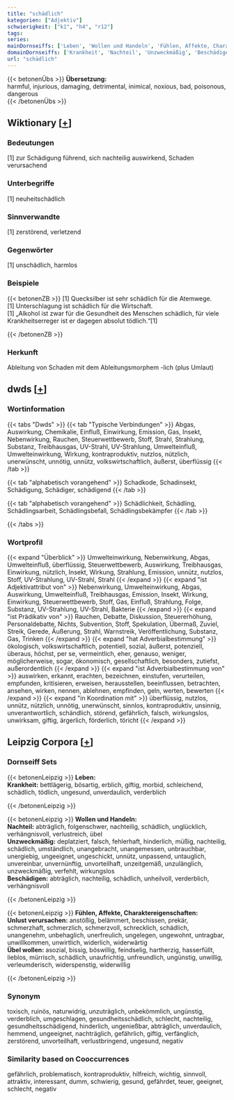 ```yaml
---
title: "schädlich"
kategorien: ["Adjektiv"]
schwierigkeit: ["k1", "h4", "r12"]
tags:
series:
mainDornseiffs: ['Leben', 'Wollen und Handeln', 'Fühlen, Affekte, Charaktereigenschaften']
domainDornseiffs: ['Krankheit', 'Nachteil', 'Unzweckmäßig', 'Beschädigen', 'Unlust verursachen', 'Übel wollen']
url: "schädlich"
---
```


{{< betonenÜbs >}}
**Übersetzung:**  
harmful, injurious, damaging, detrimental, inimical, noxious, bad, poisonous, dangerous  
{{< /betonenÜbs >}}

## Wiktionary [[+](https://de.wiktionary.org/wiki/schädlich)]

### Bedeutungen
[1] zur Schädigung führend, sich nachteilig auswirkend, Schaden verursachend  

### Unterbegriffe
[1] neuheitschädlich  

### Sinnverwandte
[1] zerstörend, verletzend  

### Gegenwörter
[1] unschädlich, harmlos  

### Beispiele
{{< betonenZB >}}
[1] Quecksilber ist sehr schädlich für die Atemwege.  
[1] Unterschlagung ist schädlich für die Wirtschaft.  
[1] „Alkohol ist zwar für die Gesundheit des Menschen schädlich, für viele Krankheitserreger ist er dagegen absolut tödlich.“[1]  

{{< /betonenZB >}}
### Herkunft
Ableitung von Schaden mit dem Ableitungsmorphem -lich (plus Umlaut)  



## dwds [[+](https://www.dwds.de/wb/schädlich)]

### Wortinformation
{{< tabs "Dwds" >}}
{{< tab "Typische Verbindungen" >}}
Abgas, Auswirkung, Chemikalie, Einfluß, Einwirkung, Emission, Gas, Insekt, Nebenwirkung, Rauchen, Steuerwettbewerb, Stoff, Strahl, Strahlung, Substanz, Treibhausgas, UV-Strahl, UV-Strahlung, Umwelteinfluß, Umwelteinwirkung, Wirkung, kontraproduktiv, nutzlos, nützlich, unerwünscht, unnötig, unnütz, volkswirtschaftlich, äußerst, überflüssig
{{< /tab >}}

{{< tab "alphabetisch vorangehend" >}}
Schadkode, Schadinsekt, Schädigung, Schädiger, schädigend
{{< /tab >}}

{{< tab "alphabetisch vorangehend" >}}
Schädlichkeit, Schädling, Schädlingsarbeit, Schädlingsbefall, Schädlingsbekämpfer
{{< /tab >}}

{{< /tabs >}}

### Wortprofil
{{< expand "Überblick" >}} Umwelteinwirkung, Nebenwirkung, Abgas, Umwelteinfluß, überflüssig, Steuerwettbewerb, Auswirkung, Treibhausgas, Einwirkung, nützlich, Insekt, Wirkung, Strahlung, Emission, unnütz, nutzlos, Stoff, UV-Strahlung, UV-Strahl, Strahl {{< /expand >}}
{{< expand "ist Adjektivattribut von" >}} Nebenwirkung, Umwelteinwirkung, Abgas, Auswirkung, Umwelteinfluß, Treibhausgas, Emission, Insekt, Wirkung, Einwirkung, Steuerwettbewerb, Stoff, Gas, Einfluß, Strahlung, Folge, Substanz, UV-Strahlung, UV-Strahl, Bakterie {{< /expand >}}
{{< expand "ist Prädikativ von" >}} Rauchen, Debatte, Diskussion, Steuererhöhung, Personaldebatte, Nichts, Subvention, Stoff, Spekulation, Übermaß, Zuviel, Streik, Gerede, Äußerung, Strahl, Warnstreik, Veröffentlichung, Substanz, Gas, Trinken {{< /expand >}}
{{< expand "hat Adverbialbestimmung" >}} ökologisch, volkswirtschaftlich, potentiell, sozial, äußerst, potenziell, überaus, höchst, per se, vermeintlich, eher, genauso, weniger, möglicherweise, sogar, ökonomisch, gesellschaftlich, besonders, zutiefst, außerordentlich {{< /expand >}}
{{< expand "ist Adverbialbestimmung von" >}} auswirken, erkannt, erachten, bezeichnen, einstufen, verurteilen, empfunden, kritisieren, erweisen, herausstellen, beeinflussen, betrachten, ansehen, wirken, nennen, ablehnen, empfinden, geln, werten, bewerten {{< /expand >}}
{{< expand "in Koordination mit" >}} überflüssig, nutzlos, unnütz, nützlich, unnötig, unerwünscht, sinnlos, kontraproduktiv, unsinnig, unverantwortlich, schändlich, störend, gefährlich, falsch, wirkungslos, unwirksam, giftig, ärgerlich, förderlich, töricht {{< /expand >}}

## Leipzig Corpora [[+](https://corpora.uni-leipzig.de/en/res?word=schädlich&corpusId=deu_newscrawl-public_2018)]

### Dornseiff Sets
{{< betonenLeipzig >}}
**Leben:**  
**Krankheit:** bettlägerig, bösartig, erblich, giftig, morbid, schleichend, schädlich, tödlich, ungesund, unverdaulich, verderblich  

{{< /betonenLeipzig >}}


{{< betonenLeipzig >}}
**Wollen und Handeln:**  
**Nachteil:** abträglich, folgenschwer, nachteilig, schädlich, unglücklich, verhängnisvoll, verlustreich, übel  
**Unzweckmäßig:** deplatziert, falsch, fehlerhaft, hinderlich, müßig, nachteilig, schädlich, umständlich, unangebracht, unangemessen, unbrauchbar, unergiebig, ungeeignet, ungeschickt, unnütz, unpassend, untauglich, unvereinbar, unvernünftig, unvorteilhaft, unzeitgemäß, unzulänglich, unzweckmäßig, verfehlt, wirkungslos  
**Beschädigen:** abträglich, nachteilig, schädlich, unheilvoll, verderblich, verhängnisvoll  

{{< /betonenLeipzig >}}


{{< betonenLeipzig >}}
**Fühlen, Affekte, Charaktereigenschaften:**  
**Unlust verursachen:** anstößig, belämmert, beschissen, prekär, schmerzhaft, schmerzlich, schmerzvoll, schrecklich, schädlich, unangenehm, unbehaglich, unerfreulich, ungelegen, ungewohnt, untragbar, unwillkommen, unwirtlich, widerlich, widerwärtig  
**Übel wollen:** asozial, bissig, böswillig, feindselig, hartherzig, hasserfüllt, lieblos, mürrisch, schädlich, unaufrichtig, unfreundlich, ungünstig, unwillig, verleumderisch, widerspenstig, widerwillig  

{{< /betonenLeipzig >}}

### Synonym
toxisch, ruinös, naturwidrig, unzuträglich, unbekömmlich, ungünstig, verderblich, umgeschlagen, gesundheitsschädlich, schlecht, nachteilig, gesundheitsschädigend, hinderlich, ungenießbar, abträglich, unverdaulich, hemmend, ungeeignet, nachträglich, gefährlich, giftig, verfänglich, zerstörend, unvorteilhaft, verlustbringend, ungesund, negativ


### Similarity based on Cooccurrences
gefährlich, problematisch, kontraproduktiv, hilfreich, wichtig, sinnvoll, attraktiv, interessant, dumm, schwierig, gesund, gefährdet, teuer, geeignet, schlecht, negativ

